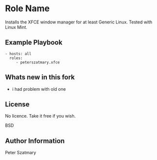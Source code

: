 Role Name
========

Installs the XFCE window manager for at least Generic Linux.
Tested with Linux Mint.

Example Playbook
----------------
    - hosts: all
      roles:
         - peterszatmary.xfce

Whats new in this fork
-----------------------

- i had problem with old one

License
-------

No licence. Take it free if you wish.



BSD

Author Information
------------------

Peter Szatmary
